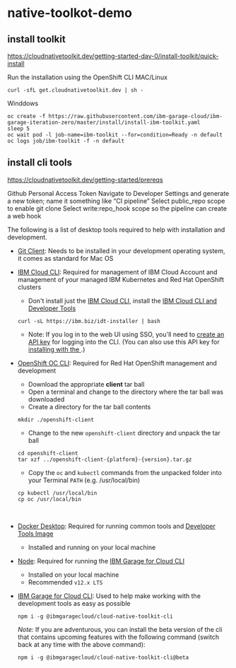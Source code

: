 # native-toolkot-demo

## install toolkit
https://cloudnativetoolkit.dev/getting-started-day-0/install-toolkit/quick-install

Run the installation using the OpenShift CLI 
MAC/Linux 
```
curl -sfL get.cloudnativetoolkit.dev | sh -
```
Winddows 
```
oc create -f https://raw.githubusercontent.com/ibm-garage-cloud/ibm-garage-iteration-zero/master/install/install-ibm-toolkit.yaml
sleep 5
oc wait pod -l job-name=ibm-toolkit --for=condition=Ready -n default
oc logs job/ibm-toolkit -f -n default
```

## install cli tools
https://cloudnativetoolkit.dev/getting-started/prereqs

Github Personal Access Token
Navigate to Developer Settings and generate a new token; name it something like “CI pipeline”
Select public_repo scope to enable git clone
Select write:repo_hook scope so the pipeline can create a web hook 


The following is a list of desktop tools required to help with installation and development.

- [Git Client](https://git-scm.com/): Needs to be installed in your development operating system, it comes as standard for Mac OS

- [IBM Cloud CLI](https://cloud.ibm.com/docs/cli?topic=cloud-cli-getting-started): Required for management of IBM Cloud Account and management of your managed IBM Kubernetes and Red Hat OpenShift clusters
    - Don't install just the [IBM Cloud CLI](https://cloud.ibm.com/docs/cli?topic=cloud-cli-install-ibmcloud-cli), install the [IBM Cloud CLI and Developer Tools](https://cloud.ibm.com/docs/cli?topic=cloud-cli-getting-started#step1-install-idt)
    ```shell script
    curl -sL https://ibm.biz/idt-installer | bash
    ```
    - Note: If you log in to the web UI using SSO, you'll need to 
    [create an API key](https://cloud.ibm.com/docs/iam?topic=iam-federated_id) for logging into the CLI. (You can also 
    use this API key for [installing with the <Globals name="shortName" />](/getting-started-day-0).)

- [OpenShift OC CLI](https://mirror.openshift.com/pub/openshift-v4/clients/ocp/latest/): Required for Red Hat OpenShift management and development
    - Download the appropriate **client** tar ball
    - Open a terminal and change to the directory where the tar ball was downloaded
    - Create a directory for the tar ball contents
    ```shell script
    mkdir ./openshift-client
    ```
    - Change to the new `openshift-client` directory and unpack the tar ball
    ```shell script
    cd openshift-client
    tar xzf ../openshift-client-{platform}-{version}.tar.gz
    ```
    - Copy the `oc` and `kubectl` commands from the unpacked folder into your Terminal `PATH` (e.g. /usr/local/bin)
    ```shell script
    cp kubectl /usr/local/bin
    cp oc /usr/local/bin
    ```
    <br/>
    
    
- [Docker Desktop](https://www.docker.com/products/docker-desktop): Required for running common tools and [Developer Tools Image](/tools/tools-image)
    - Installed and running on your local machine

- [Node](https://nodejs.org/en/): Required for running the [IBM Garage for Cloud CLI](/getting-started/cli)
    - Installed on your local machine
    - Recommended `v12.x LTS`

- [IBM Garage for Cloud CLI](https://cloudnativetoolkit.dev/getting-started/cli): Used to help make working with the development tools as easy as possible
    ```shell script
    npm i -g @ibmgaragecloud/cloud-native-toolkit-cli
    ```
  
    *Note:* If you are adventurous, you can install the beta version of the cli that contains upcoming features with the 
    following command (switch back at any time with the above command):
    ```shell script
    npm i -g @ibmgaragecloud/cloud-native-toolkit-cli@beta
    ```

